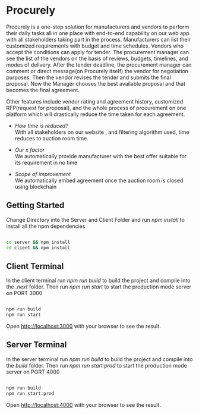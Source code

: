 # Procurely

Procurely is a one-stop solution for manufacturers and vendors to perform their daily tasks all in one place with end-to-end capability on our web app with all stakeholders taking part in the process. Manufacturers can list their customized requirements with budget and time schedules. Vendors who accept the conditions can apply for tender. The procurement manager can see the list of the vendors on the basis of reviews, budgets, timelines, and modes of delivery. After the tender deadline, the procurement manager can comment or direct message(on Procurely itself) the vendor for negotiation purposes. Then the vendor revises the tender and submits the final proposal. Now the Manager chooses the best available proposal and that becomes the final agreement.

Other features include vendor rating and agreement history, customized RFP(request for proposal), and the whole process of procurement on one platform which will drastically reduce the time taken for each agreement.

- *How time is reduced?* <br/>
With all stakeholders on our website , and filtering algorithm used, time reduces to auction room time. 

- *Our x factor* <br/>
We automatically provide manufacturer with the best offer suitable for its requirement in no time

- *Scope of improvement* <br/>
We automatically embed agreement once the auction room is closed using blockchain


## Getting Started

Change Directory into the Server and Client Folder and run *npm install* to install all the npm dependencies

```bash

cd server && npm install
cd client && npm install

```


## Client Terminal

In the client terminal run *npm run build* to build the project and compile into the *.next* folder. Then run *npm run start* to start the production mode server on PORT 3000


```bash

npm run build
npm run start

```

Open [http://localhost:3000](http://localhost:3000) with your browser to see the result.


## Server Terminal

In the server terminal run *npm run build* to build the project and compile into the *build* folder. Then run *npm run start:prod* to start the production mode server on PORT 4000

```bash

npm run build
npm run start:prod

```

Open [http://localhost:4000](http://localhost:4000) with your browser to see the result.









